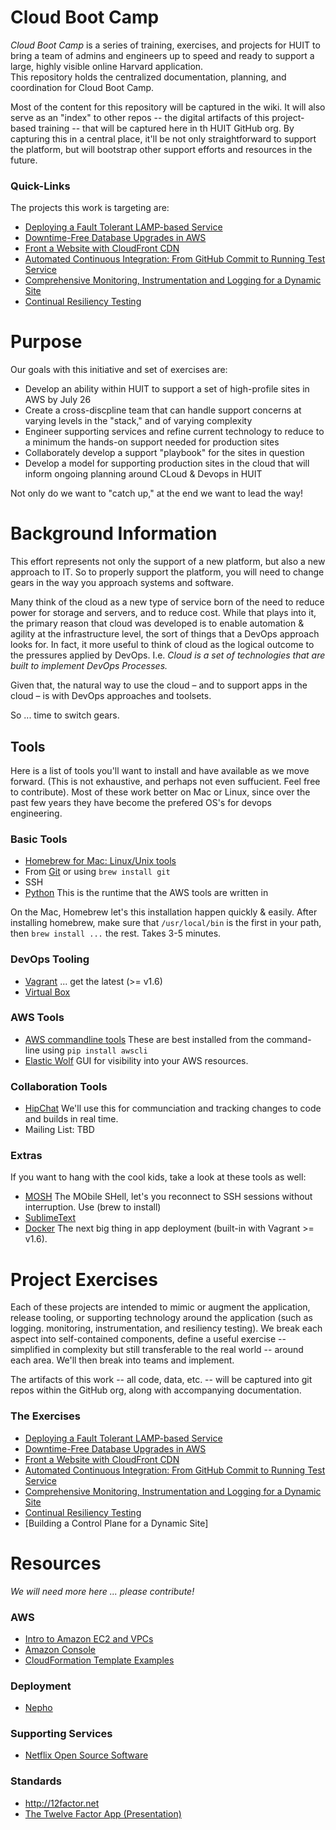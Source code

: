 Cloud Boot Camp
===============

*Cloud Boot Camp* is a series of training, exercises, and 
projects for HUIT to bring a team of admins and engineers up to speed and ready to
support a large, highly visible online Harvard application.  
This repository holds the centralized documentation, planning, and coordination for
Cloud Boot Camp.

Most of the content for this repository will be captured in the wiki. It will also serve
as an "index" to other repos -- the digital artifacts of this project-based training -- that
will be captured here in th HUIT GitHub org. By capturing this in a central place, it'll be not 
only straightforward to support the platform, but will bootstrap other support efforts and resources
in the future.

### Quick-Links

The projects this work is targeting are:

- [Deploying a Fault Tolerant LAMP-based Service](https://github.com/huit/cloud-boot-camp/wiki/Deploying-a-Fault-Tolerant-LAMP-based-Service)
- [Downtime-Free Database Upgrades in AWS](https://github.com/huit/cloud-boot-camp/wiki/Downtime-Free-Database-Upgrades-in-AWS)
- [Front a Website with CloudFront CDN](https://github.com/huit/cloud-boot-camp/wiki/Front-a-Website-with-CloudFront-CDN)
- [Automated Continuous Integration: From GitHub Commit to Running Test Service](https://github.com/huit/cloud-boot-camp/wiki/Automated-Continuous-Integration)
- [Comprehensive Monitoring, Instrumentation and Logging for a Dynamic Site](https://github.com/huit/cloud-boot-camp/wiki/Comprehensive-Monitoring%2C-Instrumentation-and-Logging-for-a-Dynamic-Site)
- [Continual Resiliency Testing](https://github.com/huit/cloud-boot-camp/wiki/Continual-Resiliency-Testing)


# Purpose

Our goals with this initiative and set of exercises are:

* Develop an ability within HUIT to support a set of high-profile sites in AWS by July 26
* Create a cross-discpline team that can handle support concerns at varying levels in the "stack," and of varying complexity
* Engineer supporting services and refine current technology to reduce to a minimum the hands-on support needed for production sites
* Collaborately develop a support "playbook" for the sites in question
* Develop a model for supporting production sites in the cloud that will inform ongoing planning around CLoud & Devops in HUIT

Not only do we want to "catch up," at the end we want to lead the way!

# Background Information

This effort represents not only the support of a new platform, but also a new approach to IT. So to properly support 
the platform, you will need to change gears in the way you approach systems and software. 

Many think of the cloud as a new type of service born of the need to reduce power for storage and servers, and to reduce cost. While that plays into it, the primary reason that cloud was developed is to enable automation & agility at the infrastructure level, the sort of things that a DevOps approach looks for. In fact, it more useful to think of cloud as the logical outcome to the pressures applied by DevOps. I.e. *Cloud is a set of technologies that are built to implement DevOps Processes.* 

Given that, the natural way to use the cloud – and to support apps in the cloud – is with DevOps approaches and toolsets. 

So ... time to switch gears.

## Tools

Here is a list of tools you'll want to install and have available as we move forward. (This is not exhaustive, and perhaps not even suffucient. Feel free to contribute). Most of these work better on Mac or Linux, since over the past few years they have become the prefered OS's for devops engineering.

### Basic Tools

* [Homebrew for Mac: Linux/Unix tools](http://brew.sh)
* From [Git](http://gitscm.org) or using `brew install git`
* SSH
* [Python](http://python.org) This is the runtime that the AWS tools are written in
 
On the Mac, Homebrew let's this installation happen quickly & easily. After installing homebrew, make sure that `/usr/local/bin` is the first in your path, then `brew install ...` the rest. Takes 3-5 minutes.

### DevOps Tooling

* [Vagrant](http://vagrantup.com/) ... get the latest (>= v1.6)
* [Virtual Box](https://www.virtualbox.org)

### AWS Tools

* [AWS commandline tools](http://aws.amazon.com/cli/) These are best installed from the command-line using `pip install awscli`
* [Elastic Wolf](https://aws.amazon.com/developertools/9313598265692691) GUI for visibility into your AWS resources.

### Collaboration Tools

* [HipChat](http://chat.huit.harvard.edu) We'll use this for communciation and tracking changes to code and builds in real time.
* Mailing List: TBD


### Extras

If you want to hang with the cool kids, take a look at these tools as well:

* [MOSH](http://mosh.mit.edu) The MObile SHell, let's you reconnect to SSH sessions without interruption. Use (brew to install)
* [SublimeText](http://www.sublimetext.com)
* [Docker](http://docker.io) The next big thing in app deployment (built-in with Vagrant >= v1.6).

 
# Project Exercises

Each of these projects are intended to mimic or augment the application, release tooling, or supporting technology around the application (such as logging. monitoring, instrumentation, and resiliency testing). We break each aspect into self-contained components, define a useful exercise -- simplified in complexity but still transferable to the real world -- around each area. We'll then break into teams and implement.

The artifacts of this work -- all code, data, etc. -- will be captured into git repos within the GitHub org, along with accompanying documentation. 

### The Exercises

- [Deploying a Fault Tolerant LAMP-based Service](https://github.com/huit/cloud-boot-camp/wiki/Deploying-a-Fault-Tolerant-LAMP-based-Service)
- [Downtime-Free Database Upgrades in AWS](https://github.com/huit/cloud-boot-camp/wiki/Downtime-Free-Database-Upgrades-in-AWS)
- [Front a Website with CloudFront CDN](https://github.com/huit/cloud-boot-camp/wiki/Front-a-Website-with-CloudFront-CDN)
- [Automated Continuous Integration: From GitHub Commit to Running Test Service](https://github.com/huit/cloud-boot-camp/wiki/Automated-Continuous-Integration)
- [Comprehensive Monitoring, Instrumentation and Logging for a Dynamic Site](https://github.com/huit/cloud-boot-camp/wiki/Comprehensive-Monitoring%2C-Instrumentation-and-Logging-for-a-Dynamic-Site)
- [Continual Resiliency Testing](https://github.com/huit/cloud-boot-camp/wiki/Continual-Resiliency-Testing)
- [Building a Control Plane for a Dynamic Site]

# Resources

_We will need more here ... please contribute!_
### AWS

* [Intro to Amazon EC2 and VPCs](http://prezi.com/fe-v0v8rsldc/intro-to-amazon-ec2-with-simple-vpcs/)
* [Amazon Console](http://console.aws.amazon.com)
* [CloudFormation Template Examples](http://aws.amazon.com/cloudformation/aws-cloudformation-templates/)

### Deployment

* [Nepho](http://github.com/huit/nepho)


### Supporting Services

* [Netflix Open Source Software](http://github.com/netflix/)


### Standards

* http://12factor.net
* [The Twelve Factor App (Presentation)](http://prezi.com/8uldpq91vm4e/?utm_campaign=share&utm_medium=copy)

